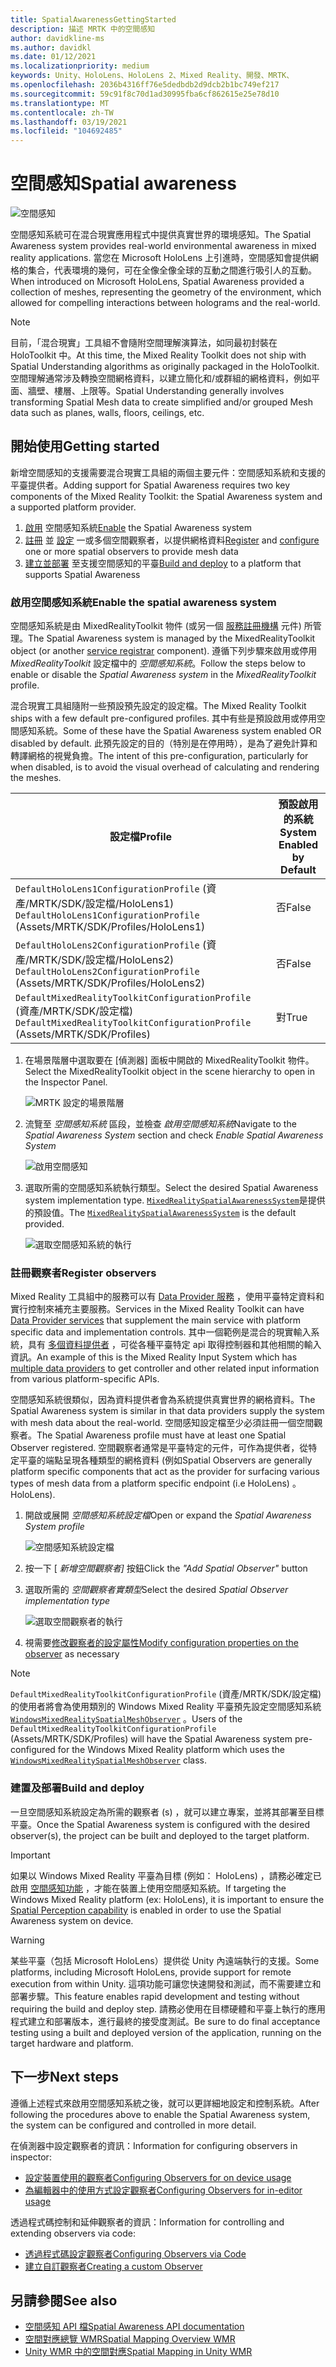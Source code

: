 ```yaml
---
title: SpatialAwarenessGettingStarted
description: 描述 MRTK 中的空間感知
author: davidkline-ms
ms.author: davidkl
ms.date: 01/12/2021
ms.localizationpriority: medium
keywords: Unity、HoloLens、HoloLens 2、Mixed Reality、開發、MRTK、
ms.openlocfilehash: 2036b4316ff76e5dedbdb2d9dcb2b1bc749ef217
ms.sourcegitcommit: 59c91f8c70d1ad30995fba6cf862615e25e78d10
ms.translationtype: MT
ms.contentlocale: zh-TW
ms.lasthandoff: 03/19/2021
ms.locfileid: "104692485"
---
```

# <a name="spatial-awareness"></a><span data-ttu-id="f4442-104">空間感知</span><span class="sxs-lookup"><span data-stu-id="f4442-104">Spatial awareness</span></span>

![空間感知](../Images/SpatialAwareness/MRTK_SpatialAwareness_Main.png)

<span data-ttu-id="f4442-106">空間感知系統可在混合現實應用程式中提供真實世界的環境感知。</span><span class="sxs-lookup"><span data-stu-id="f4442-106">The Spatial Awareness system provides real-world environmental awareness in mixed reality applications.</span></span> <span data-ttu-id="f4442-107">當您在 Microsoft HoloLens 上引進時，空間感知會提供網格的集合，代表環境的幾何，可在全像全像全球的互動之間進行吸引人的互動。</span><span class="sxs-lookup"><span data-stu-id="f4442-107">When introduced on Microsoft HoloLens, Spatial Awareness provided a collection of meshes, representing the geometry of the environment, which allowed for compelling interactions between holograms and the real-world.</span></span>

> [!NOTE]
> <span data-ttu-id="f4442-108">目前，「混合現實」工具組不會隨附空間理解演算法，如同最初封裝在 HoloToolkit 中。</span><span class="sxs-lookup"><span data-stu-id="f4442-108">At this time, the Mixed Reality Toolkit does not ship with Spatial Understanding algorithms as originally packaged in the HoloToolkit.</span></span> <span data-ttu-id="f4442-109">空間理解通常涉及轉換空間網格資料，以建立簡化和/或群組的網格資料，例如平面、牆壁、樓層、上限等。</span><span class="sxs-lookup"><span data-stu-id="f4442-109">Spatial Understanding generally involves transforming Spatial Mesh data to create simplified and/or grouped Mesh data such as planes, walls, floors, ceilings, etc.</span></span>

## <a name="getting-started"></a><span data-ttu-id="f4442-110">開始使用</span><span class="sxs-lookup"><span data-stu-id="f4442-110">Getting started</span></span>

<span data-ttu-id="f4442-111">新增空間感知的支援需要混合現實工具組的兩個主要元件：空間感知系統和支援的平臺提供者。</span><span class="sxs-lookup"><span data-stu-id="f4442-111">Adding support for Spatial Awareness requires two key components of the Mixed Reality Toolkit: the Spatial Awareness system and a supported platform provider.</span></span>

1. <span data-ttu-id="f4442-112">[啟用](#enable-the-spatial-awareness-system) 空間感知系統</span><span class="sxs-lookup"><span data-stu-id="f4442-112">[Enable](#enable-the-spatial-awareness-system) the Spatial Awareness system</span></span>
2. <span data-ttu-id="f4442-113">[註冊](#register-observers) 並 [設定](ConfiguringSpatialAwarenessMeshObserver.md) 一或多個空間觀察者，以提供網格資料</span><span class="sxs-lookup"><span data-stu-id="f4442-113">[Register](#register-observers) and [configure](ConfiguringSpatialAwarenessMeshObserver.md) one or more spatial observers to provide mesh data</span></span>
3. <span data-ttu-id="f4442-114">[建立並部署](#build-and-deploy) 至支援空間感知的平臺</span><span class="sxs-lookup"><span data-stu-id="f4442-114">[Build and deploy](#build-and-deploy) to a platform that supports Spatial Awareness</span></span>

### <a name="enable-the-spatial-awareness-system"></a><span data-ttu-id="f4442-115">啟用空間感知系統</span><span class="sxs-lookup"><span data-stu-id="f4442-115">Enable the spatial awareness system</span></span>

<span data-ttu-id="f4442-116">空間感知系統是由 MixedRealityToolkit 物件 (或另一個 [服務註冊機構](xref:Microsoft.MixedReality.Toolkit.IMixedRealityServiceRegistrar) 元件) 所管理。</span><span class="sxs-lookup"><span data-stu-id="f4442-116">The Spatial Awareness system is managed by the MixedRealityToolkit object (or another [service registrar](xref:Microsoft.MixedReality.Toolkit.IMixedRealityServiceRegistrar) component).</span></span> <span data-ttu-id="f4442-117">遵循下列步驟來啟用或停用 *MixedRealityToolkit* 設定檔中的 *空間感知系統*。</span><span class="sxs-lookup"><span data-stu-id="f4442-117">Follow the steps below to enable or disable the *Spatial Awareness system* in the *MixedRealityToolkit* profile.</span></span>

<span data-ttu-id="f4442-118">混合現實工具組隨附一些預設預先設定的設定檔。</span><span class="sxs-lookup"><span data-stu-id="f4442-118">The Mixed Reality Toolkit ships with a few default pre-configured profiles.</span></span> <span data-ttu-id="f4442-119">其中有些是預設啟用或停用空間感知系統。</span><span class="sxs-lookup"><span data-stu-id="f4442-119">Some of these have the Spatial Awareness system enabled OR disabled by default.</span></span> <span data-ttu-id="f4442-120">此預先設定的目的（特別是在停用時），是為了避免計算和轉譯網格的視覺負擔。</span><span class="sxs-lookup"><span data-stu-id="f4442-120">The intent of this pre-configuration, particularly for when disabled, is to avoid the visual overhead of calculating and rendering the meshes.</span></span>

| <span data-ttu-id="f4442-121">設定檔</span><span class="sxs-lookup"><span data-stu-id="f4442-121">Profile</span></span> | <span data-ttu-id="f4442-122">預設啟用的系統</span><span class="sxs-lookup"><span data-stu-id="f4442-122">System Enabled by Default</span></span> |
| --- | --- |
| <span data-ttu-id="f4442-123">`DefaultHoloLens1ConfigurationProfile` (資產/MRTK/SDK/設定檔/HoloLens1) </span><span class="sxs-lookup"><span data-stu-id="f4442-123">`DefaultHoloLens1ConfigurationProfile` (Assets/MRTK/SDK/Profiles/HoloLens1)</span></span> | <span data-ttu-id="f4442-124">否</span><span class="sxs-lookup"><span data-stu-id="f4442-124">False</span></span> |
| <span data-ttu-id="f4442-125">`DefaultHoloLens2ConfigurationProfile` (資產/MRTK/SDK/設定檔/HoloLens2) </span><span class="sxs-lookup"><span data-stu-id="f4442-125">`DefaultHoloLens2ConfigurationProfile` (Assets/MRTK/SDK/Profiles/HoloLens2)</span></span> | <span data-ttu-id="f4442-126">否</span><span class="sxs-lookup"><span data-stu-id="f4442-126">False</span></span> |
| <span data-ttu-id="f4442-127">`DefaultMixedRealityToolkitConfigurationProfile` (資產/MRTK/SDK/設定檔) </span><span class="sxs-lookup"><span data-stu-id="f4442-127">`DefaultMixedRealityToolkitConfigurationProfile` (Assets/MRTK/SDK/Profiles)</span></span> | <span data-ttu-id="f4442-128">對</span><span class="sxs-lookup"><span data-stu-id="f4442-128">True</span></span> |

1. <span data-ttu-id="f4442-129">在場景階層中選取要在 [偵測器] 面板中開啟的 MixedRealityToolkit 物件。</span><span class="sxs-lookup"><span data-stu-id="f4442-129">Select the MixedRealityToolkit object in the scene hierarchy to open in the Inspector Panel.</span></span>

    ![MRTK 設定的場景階層](../Images/MRTK_ConfiguredHierarchy.png)

1. <span data-ttu-id="f4442-131">流覽至 *空間感知系統* 區段，並檢查 *啟用空間感知系統*</span><span class="sxs-lookup"><span data-stu-id="f4442-131">Navigate to the *Spatial Awareness System* section and check *Enable Spatial Awareness System*</span></span>

    ![啟用空間感知](../Images/SpatialAwareness/MRTKConfig_SpatialAwareness.png)

1. <span data-ttu-id="f4442-133">選取所需的空間感知系統執行類型。</span><span class="sxs-lookup"><span data-stu-id="f4442-133">Select the desired Spatial Awareness system implementation type.</span></span> <span data-ttu-id="f4442-134">[`MixedRealitySpatialAwarenessSystem`](xref:Microsoft.MixedReality.Toolkit.SpatialAwareness.MixedRealitySpatialAwarenessSystem)是提供的預設值。</span><span class="sxs-lookup"><span data-stu-id="f4442-134">The [`MixedRealitySpatialAwarenessSystem`](xref:Microsoft.MixedReality.Toolkit.SpatialAwareness.MixedRealitySpatialAwarenessSystem) is the default provided.</span></span>

    ![選取空間感知系統的執行](../Images/SpatialAwareness/SpatialAwarenessSelectSystemType.png)

### <a name="register-observers"></a><span data-ttu-id="f4442-136">註冊觀察者</span><span class="sxs-lookup"><span data-stu-id="f4442-136">Register observers</span></span>

<span data-ttu-id="f4442-137">Mixed Reality 工具組中的服務可以有 [Data Provider 服務](../../architecture/SystemsExtensionsProviders.md) ，使用平臺特定資料和實行控制來補充主要服務。</span><span class="sxs-lookup"><span data-stu-id="f4442-137">Services in the Mixed Reality Toolkit can have [Data Provider services](../../architecture/SystemsExtensionsProviders.md) that supplement the main service with platform specific data and implementation controls.</span></span> <span data-ttu-id="f4442-138">其中一個範例是混合的現實輸入系統，具有 [多個資料提供者](../Input/InputProviders.md) ，可從各種平臺特定 api 取得控制器和其他相關的輸入資訊。</span><span class="sxs-lookup"><span data-stu-id="f4442-138">An example of this is the Mixed Reality Input System which has [multiple data providers](../Input/InputProviders.md) to get controller and other related input information from various platform-specific APIs.</span></span>

<span data-ttu-id="f4442-139">空間感知系統很類似，因為資料提供者會為系統提供真實世界的網格資料。</span><span class="sxs-lookup"><span data-stu-id="f4442-139">The Spatial Awareness system is similar in that data providers supply the system with mesh data about the real-world.</span></span> <span data-ttu-id="f4442-140">空間感知設定檔至少必須註冊一個空間觀察者。</span><span class="sxs-lookup"><span data-stu-id="f4442-140">The Spatial Awareness profile must have at least one Spatial Observer registered.</span></span> <span data-ttu-id="f4442-141">空間觀察者通常是平臺特定的元件，可作為提供者，從特定平臺的端點呈現各種類型的網格資料 (例如</span><span class="sxs-lookup"><span data-stu-id="f4442-141">Spatial Observers are generally platform specific components that act as the provider for surfacing various types of mesh data from a platform specific endpoint (i.e</span></span> <span data-ttu-id="f4442-142">HoloLens) 。</span><span class="sxs-lookup"><span data-stu-id="f4442-142">HoloLens).</span></span>

1. <span data-ttu-id="f4442-143">開啟或展開 *空間感知系統設定檔*</span><span class="sxs-lookup"><span data-stu-id="f4442-143">Open or expand the *Spatial Awareness System profile*</span></span>

    ![空間感知系統設定檔](../Images/SpatialAwareness/SpatialAwarenessProfile.png)

1. <span data-ttu-id="f4442-145">按一下 [ *新增空間觀察者]* 按鈕</span><span class="sxs-lookup"><span data-stu-id="f4442-145">Click the *"Add Spatial Observer"* button</span></span>
1. <span data-ttu-id="f4442-146">選取所需的 *空間觀察者實類型*</span><span class="sxs-lookup"><span data-stu-id="f4442-146">Select the desired *Spatial Observer implementation type*</span></span>

    ![選取空間觀察者的執行](../Images/SpatialAwareness/SpatialAwarenessSelectObserver.png)

1. <span data-ttu-id="f4442-148">視需要[修改觀察者的設定屬性](ConfiguringSpatialAwarenessMeshObserver.md)</span><span class="sxs-lookup"><span data-stu-id="f4442-148">[Modify configuration properties on the observer](ConfiguringSpatialAwarenessMeshObserver.md) as necessary</span></span>

> [!NOTE]
> <span data-ttu-id="f4442-149">`DefaultMixedRealityToolkitConfigurationProfile` (資產/MRTK/SDK/設定檔) 的使用者將會為使用類別的 Windows Mixed Reality 平臺預先設定空間感知系統 [`WindowsMixedRealitySpatialMeshObserver`](xref:Microsoft.MixedReality.Toolkit.WindowsMixedReality.SpatialAwareness.WindowsMixedRealitySpatialMeshObserver) 。</span><span class="sxs-lookup"><span data-stu-id="f4442-149">Users of the `DefaultMixedRealityToolkitConfigurationProfile` (Assets/MRTK/SDK/Profiles) will have the Spatial Awareness system pre-configured for the Windows Mixed Reality platform which uses the [`WindowsMixedRealitySpatialMeshObserver`](xref:Microsoft.MixedReality.Toolkit.WindowsMixedReality.SpatialAwareness.WindowsMixedRealitySpatialMeshObserver) class.</span></span>

### <a name="build-and-deploy"></a><span data-ttu-id="f4442-150">建置及部署</span><span class="sxs-lookup"><span data-stu-id="f4442-150">Build and deploy</span></span>

<span data-ttu-id="f4442-151">一旦空間感知系統設定為所需的觀察者 (s) ，就可以建立專案，並將其部署至目標平臺。</span><span class="sxs-lookup"><span data-stu-id="f4442-151">Once the Spatial Awareness system is configured with the desired observer(s), the project can be built and deployed to the target platform.</span></span>

> [!IMPORTANT]
> <span data-ttu-id="f4442-152">如果以 Windows Mixed Reality 平臺為目標 (例如： HoloLens) ，請務必確定已啟用 [空間感知功能](https://docs.microsoft.com/windows/mixed-reality/spatial-mapping-in-unity) ，才能在裝置上使用空間感知系統。</span><span class="sxs-lookup"><span data-stu-id="f4442-152">If targeting the Windows Mixed Reality platform (ex: HoloLens), it is important to ensure the [Spatial Perception capability](https://docs.microsoft.com/windows/mixed-reality/spatial-mapping-in-unity) is enabled in order to use the Spatial Awareness system on device.</span></span>

> [!WARNING]
> <span data-ttu-id="f4442-153">某些平臺（包括 Microsoft HoloLens）提供從 Unity 內遠端執行的支援。</span><span class="sxs-lookup"><span data-stu-id="f4442-153">Some platforms, including Microsoft HoloLens, provide support for remote execution from within Unity.</span></span> <span data-ttu-id="f4442-154">這項功能可讓您快速開發和測試，而不需要建立和部署步驟。</span><span class="sxs-lookup"><span data-stu-id="f4442-154">This feature enables rapid development and testing without requiring the build and deploy step.</span></span> <span data-ttu-id="f4442-155">請務必使用在目標硬體和平臺上執行的應用程式建立和部署版本，進行最終的接受度測試。</span><span class="sxs-lookup"><span data-stu-id="f4442-155">Be sure to do final acceptance testing using a built and deployed version of the application, running on the target hardware and platform.</span></span>

## <a name="next-steps"></a><span data-ttu-id="f4442-156">下一步</span><span class="sxs-lookup"><span data-stu-id="f4442-156">Next steps</span></span>

<span data-ttu-id="f4442-157">遵循上述程式來啟用空間感知系統之後，就可以更詳細地設定和控制系統。</span><span class="sxs-lookup"><span data-stu-id="f4442-157">After following the procedures above to enable the Spatial Awareness system, the system can be configured and controlled in more detail.</span></span>

<span data-ttu-id="f4442-158">在偵測器中設定觀察者的資訊：</span><span class="sxs-lookup"><span data-stu-id="f4442-158">Information for configuring observers in inspector:</span></span>

- [<span data-ttu-id="f4442-159">設定裝置使用的觀察者</span><span class="sxs-lookup"><span data-stu-id="f4442-159">Configuring Observers for on device usage</span></span>](ConfiguringSpatialAwarenessMeshObserver.md)
- [<span data-ttu-id="f4442-160">為編輯器中的使用方式設定觀察者</span><span class="sxs-lookup"><span data-stu-id="f4442-160">Configuring Observers for in-editor usage</span></span>](SpatialObjectMeshObserver.md)

<span data-ttu-id="f4442-161">透過程式碼控制和延伸觀察者的資訊：</span><span class="sxs-lookup"><span data-stu-id="f4442-161">Information for controlling and extending observers via code:</span></span>

- [<span data-ttu-id="f4442-162">透過程式碼設定觀察者</span><span class="sxs-lookup"><span data-stu-id="f4442-162">Configuring Observers via Code</span></span>](UsageGuide.md)
- [<span data-ttu-id="f4442-163">建立自訂觀察者</span><span class="sxs-lookup"><span data-stu-id="f4442-163">Creating a custom Observer</span></span>](CreateDataProvider.md)

## <a name="see-also"></a><span data-ttu-id="f4442-164">另請參閱</span><span class="sxs-lookup"><span data-stu-id="f4442-164">See also</span></span>

- [<span data-ttu-id="f4442-165">空間感知 API 檔</span><span class="sxs-lookup"><span data-stu-id="f4442-165">Spatial Awareness API documentation</span></span>](xref:Microsoft.MixedReality.Toolkit.SpatialAwareness)
- [<span data-ttu-id="f4442-166">空間對應總覽 WMR</span><span class="sxs-lookup"><span data-stu-id="f4442-166">Spatial Mapping Overview WMR</span></span>](https://docs.microsoft.com/windows/mixed-reality/spatial-mapping)
- [<span data-ttu-id="f4442-167">Unity WMR 中的空間對應</span><span class="sxs-lookup"><span data-stu-id="f4442-167">Spatial Mapping in Unity WMR</span></span>](https://docs.microsoft.com/windows/mixed-reality/spatial-mapping-in-unity)
